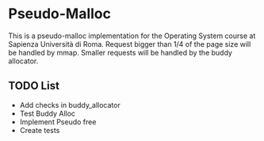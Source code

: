 # Pseudo-Malloc
  
This is a pseudo-malloc implementation for the Operating System course at Sapienza Università di Roma. Request bigger than 1/4 of the page size will be handled by mmap. Smaller requests will be handled by the buddy allocator.


## TODO List

- Add checks in buddy_allocator
- Test Buddy Alloc
- Implement Pseudo free
- Create tests  